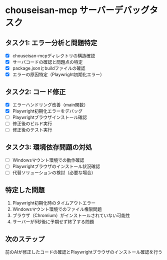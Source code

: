 # chouseisan-mcp サーバーデバッグタスク

## タスク1: エラー分析と問題特定
- [x] chouseisan-mcpディレクトリの構造確認
- [x] サーバコードの確認と問題点の特定
- [x] package.jsonとbuildファイルの確認
- [x] エラーの原因特定（Playwright初期化エラー）

## タスク2: コード修正
- [x] エラーハンドリング改善（main関数）
- [x] Playwright初期化エラーをデバッグ
- [ ] Playwrightブラウザインストール確認
- [ ] 修正後のビルド実行
- [ ] 修正後のテスト実行

## タスク3: 環境依存問題の対処
- [ ] Windowsマウント環境での動作確認
- [ ] Playwrightブラウザのインストール状況確認
- [ ] 代替ソリューションの検討（必要な場合）

## 特定した問題
1. Playwright初期化時のタイムアウトエラー
2. Windowsマウント環境でのファイル権限問題
3. ブラウザ（Chromium）がインストールされていない可能性
4. サーバーが5秒後に予期せず終了する問題

## 次のステップ
前のAIが修正したコードの確認とPlaywrightブラウザのインストール確認を行う
